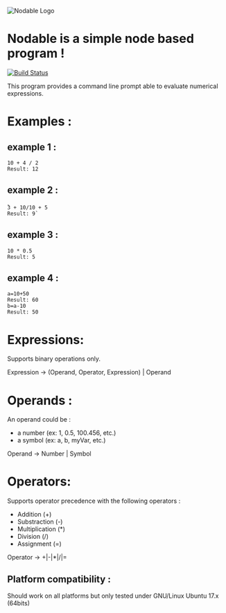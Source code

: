 ![Nodable Logo](https://github.com/berdal84/Nodable/blob/develop/data/icon.png)

Nodable is a simple node based program !
========================================
[![Build Status](https://travis-ci.org/berdal84/Nodable.svg?branch=master)](https://travis-ci.org/berdal84/Nodable)

This program provides a command line prompt able to evaluate numerical expressions.

Examples :
==========

example 1 :
-----------

`10 + 4 / 2`   
`Result: 12`  

example 2 :
-----------

̀`3 + 10/10 + 5`   
`Result: 9̀`  

example 3 :
-----------

`10 * 0.5`   
`Result: 5`

example 4 :
-----------

`a=10+50`   
`Result: 60`   
`b=a-10`  
`Result: 50`

Expressions:
============

Supports binary operations only.

Expression -> (Operand, Operator, Expression) | Operand

Operands :
==========

An operand could be :

- a number (ex: 1, 0.5, 100.456, etc.)
- a symbol (ex: a, b, myVar, etc.)

Operand -> Number | Symbol

Operators:
==========

Supports operator precedence with the following operators :

- Addition (+)
- Substraction (-)
- Multiplication (*)
- Division (/)
- Assignment (=)

Operator -> +|-|*|/|=

Platform compatibility :
------------------------
Should work on all platforms but only tested under GNU/Linux Ubuntu 17.x (64bits)
